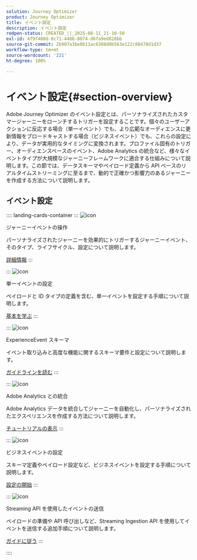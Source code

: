```yaml
---
solution: Journey Optimizer
product: Journey Optimizer
title: イベント設定
description: イベント設定
redpen-status: CREATED_||_2025-08-11_21-10-50
exl-id: 4f9f480d-8c71-4486-8074-d6fa9ed828bb
source-git-commit: 2b907a3be8b11ac6308d0b563e122c88478d1d37
workflow-type: tm+mt
source-wordcount: '221'
ht-degree: 100%

---
```


# イベント設定{#section-overview}

Adobe Journey Optimizer のイベント設定とは、パーソナライズされたカスタマージャーニーをローンチするトリガーを設定することです。個々のユーザーアクションに反応する場合（単一イベント）でも、より広範なオーディエンスに更新情報をブロードキャストする場合（ビジネスイベント）でも、これらの設定により、データが実用的なタイミングに変換されます。プロファイル固有のトリガー、オーディエンスベースのイベント、Adobe Analytics の統合など、様々なイベントタイプが大規模なジャーニーフレームワークに適合する仕組みについて説明します。この節では、データスキーマやペイロード定義から API ベースのリアルタイムストリーミングに至るまで、動的で正確かつ影響力のあるジャーニーを作成する方法について説明します。

## イベント設定

:::: landing-cards-container
:::
![icon](https://cdn.experienceleague.adobe.com/icons/book.svg?lang=ja)

ジャーニーイベントの操作

パーソナライズされたジャーニーを効果的にトリガーするジャーニーイベント、そのタイプ、ライフサイクル、設定について説明します。

[詳細情報](../using/event/about-events.md)
:::

:::
![icon](https://cdn.experienceleague.adobe.com/icons/circle-play.svg?lang=ja)

単一イベントの設定

ペイロードと ID タイプの定義を含む、単一イベントを設定する手順について説明します。

[基本を学ぶ](../using/event/about-creating.md)
:::

:::
![icon](https://cdn.experienceleague.adobe.com/icons/code-branch.svg?lang=ja)

ExperienceEvent スキーマ

イベント取り込みと高度な機能に関するスキーマ要件と設定について説明します。

[ガイドラインを読む](../using/event/experience-event-schema.md)
:::

:::
![icon](https://cdn.experienceleague.adobe.com/icons/chart-line.svg?lang=ja)

Adobe Analytics との統合

Adobe Analytics データを統合してジャーニーを自動化し、パーソナライズされたエクスペリエンスを作成する方法について説明します。

[チュートリアルの表示](../using/event/about-analytics.md)
:::

:::
![icon](https://cdn.experienceleague.adobe.com/icons/list-check.svg?lang=ja)

ビジネスイベントの設定

スキーマ定義やペイロード設定など、ビジネスイベントを設定する手順について説明します。

[設定の開始](../using/event/about-creating-business.md)
:::

:::
![icon](https://cdn.experienceleague.adobe.com/icons/gear.svg?lang=ja)

Streaming API を使用したイベントの送信

ペイロードの準備や API 呼び出しなど、Streaming Ingestion API を使用してイベントを送信する追加手順について説明します。

[ガイドに従う](../using/event/additional-steps-to-send-events-to-journey.md)
:::

::::

